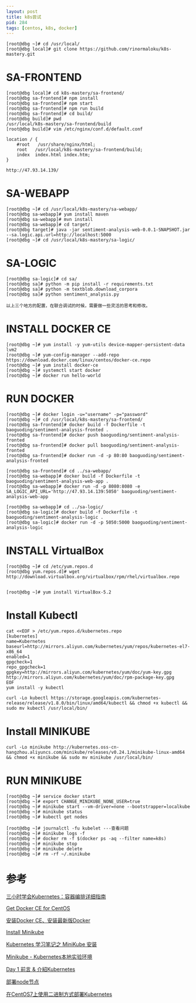 ```yaml
---
layout: post
title: k8s尝试
pid: 284
tags: [centos, k8s, docker]
---
```


	[root@dbg ~]# cd /usr/local/
	[root@dbg local]# git clone https://github.com/rinormaloku/k8s-mastery.git

# SA-FRONTEND

	[root@dbg local]# cd k8s-mastery/sa-frontend/
	[root@dbg sa-frontend]# npm install
	[root@dbg sa-frontend]# npm start
	[root@dbg sa-frontend]# npm run build
	[root@dbg sa-frontend]# cd build/
	[root@dbg build]# pwd
	/usr/local/k8s-mastery/sa-frontend/build
	[root@dbg build]# vim /etc/nginx/conf.d/default.conf

	location / {
		#root   /usr/share/nginx/html;
		root   /usr/local/k8s-mastery/sa-frontend/build;
		index  index.html index.htm;
	}

	http://47.93.14.139/



# SA-WEBAPP

	[root@dbg ~]# cd /usr/local/k8s-mastery/sa-webapp/
	[root@dbg sa-webapp]# yum install maven
	[root@dbg sa-webapp]# mvn install
	[root@dbg sa-webapp]# cd target/
	[root@dbg target]# java -jar sentiment-analysis-web-0.0.1-SNAPSHOT.jar --sa.logic.api.url=http://localhost:5000
	[root@dbg ~]# cd /usr/local/k8s-mastery/sa-logic/



# SA-LOGIC

	[root@dbg sa-logic]# cd sa/
	[root@dbg sa]# python -m pip install -r requirements.txt 
	[root@dbg sa]# python -m textblob.download_corpora
	[root@dbg sa]# python sentiment_analysis.py 

	以上三个地方的配置，在联合调试的时候，需要做一些灵活的思考和修改。


# INSTALL DOCKER CE

	[root@dbg ~]# yum install -y yum-utils device-mapper-persistent-data lvm2
	[root@dbg ~]# yum-config-manager --add-repo https://download.docker.com/linux/centos/docker-ce.repo
	[root@dbg ~]# yum install docker-ce
	[root@dbg ~]# systemctl start docker
	[root@dbg ~]# docker run hello-world


# RUN DOCKER

	[root@dbg ~]# docker login -u="username" -p="password"
	[root@dbg ~]# cd /usr/local/k8s-mastery/sa-frontend/
	[root@dbg sa-frontend]# docker build -f Dockerfile -t baoguoding/sentiment-analysis-fronted .
	[root@dbg sa-frontend]# docker push baoguoding/sentiment-analysis-fronted
	[root@dbg sa-frontend]# docker pull baoguoding/sentiment-analysis-fronted
	[root@dbg sa-frontend]# docker run -d -p 80:80 baoguoding/sentiment-analysis-fronted

	[root@dbg sa-frontend]# cd ../sa-webapp/
	[root@dbg sa-webapp]# docker build -f Dockerfile -t baoguoding/sentiment-analysis-web-app .
	[root@dbg sa-webapp]# docker run -d -p 8080:8080 -e SA_LOGIC_API_URL='http://47.93.14.139:5050' baoguoding/sentiment-analysis-web-app

	[root@dbg sa-webapp]# cd ../sa-logic/
	[root@dbg sa-logic]# docker build -f Dockerfile -t baoguoding/sentiment-analysis-logic .
	[root@dbg sa-logic]# docker run -d -p 5050:5000 baoguoding/sentiment-analysis-logic


# INSTALL VirtualBox

	[root@dbg ~]# cd /etc/yum.repos.d
	[root@dbg yum.repos.d]# wget http://download.virtualbox.org/virtualbox/rpm/rhel/virtualbox.repo


	[root@dbg ~]# yum install VirtualBox-5.2



# Install Kubectl

	cat <<EOF > /etc/yum.repos.d/kubernetes.repo
	[kubernetes]
	name=Kubernetes
	baseurl=http://mirrors.aliyun.com/kubernetes/yum/repos/kubernetes-el7-x86_64
	enabled=1
	gpgcheck=1
	repo_gpgcheck=1
	gpgkey=http://mirrors.aliyun.com/kubernetes/yum/doc/yum-key.gpg http://mirrors.aliyun.com/kubernetes/yum/doc/rpm-package-key.gpg
	EOF
	yum install -y kubectl

	curl -Lo kubectl https://storage.googleapis.com/kubernetes-release/release/v1.8.0/bin/linux/amd64/kubectl && chmod +x kubectl && sudo mv kubectl /usr/local/bin/



# Install MINIKUBE

	curl -Lo minikube http://kubernetes.oss-cn-hangzhou.aliyuncs.com/minikube/releases/v0.24.1/minikube-linux-amd64 && chmod +x minikube && sudo mv minikube /usr/local/bin/

# RUN MINIKUBE

	[root@dbg ~]# service docker start
	[root@dbg ~]# export CHANGE_MINIKUBE_NONE_USER=true
	[root@dbg ~]# minikube start --vm-driver=none --bootstrapper=localkube
	[root@dbg ~]# minikube status
	[root@dbg ~]# kubectl get nodes

	[root@dbg ~]# journalctl -fu kubelet ---查看问题
	[root@dbg ~]# minikube logs -f
	[root@dbg ~]# docker rm -f $(docker ps -aq --filter name=k8s)
	[root@dbg ~]# minikube stop
	[root@dbg ~]# minikube delete
	[root@dbg ~]# rm -rf ~/.minikube



# 参考

[三小时学会Kubernetes：容器编排详细指南](http://dockone.io/article/5132)

[Get Docker CE for CentOS](https://docs.docker.com/install/linux/docker-ce/centos/)

[安装Docker CE、安装最新版Docker](https://blog.csdn.net/chen798213337/article/details/78228299)

[Install Minikube](https://kubernetes.io/docs/tasks/tools/install-minikube/)

[Kubernetes 学习笔记之 MiniKube 安装](https://ehlxr.me/2018/01/12/kubernetes-minikube-installation/)

[Minikube - Kubernetes本地实验环境](https://yq.aliyun.com/articles/221687)

[Day 1 前言 & 介紹Kubernetes](https://ithelp.ithome.com.tw/articles/10192401)

[部署node节点](https://jimmysong.io/kubernetes-handbook/practice/node-installation.html)

[在CentOS7上使用二进制方式部署Kubernetes](https://o-my-chenjian.com/2017/04/25/Deploy-K8s-By-Source-Code-On-CentOS7/)
